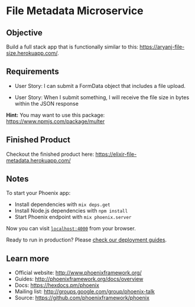 # File Metadata Microservice

## Objective

Build a full stack app that is functionally similar to this: https://aryanj-file-size.herokuapp.com/.

## Requirements

* User Story: I can submit a FormData object that includes a file upload.

* User Story: When I submit something, I will receive the file size in bytes within the JSON response

**Hint:** You may want to use this package: https://www.npmjs.com/package/multer

## Finished Product

Checkout the finished product here: https://elixir-file-metadata.herokuapp.com/

## Notes

To start your Phoenix app:

  * Install dependencies with `mix deps.get`
  * Install Node.js dependencies with `npm install`
  * Start Phoenix endpoint with `mix phoenix.server`

Now you can visit [`localhost:4000`](http://localhost:4000) from your browser.

Ready to run in production? Please [check our deployment guides](http://www.phoenixframework.org/docs/deployment).

## Learn more

  * Official website: http://www.phoenixframework.org/
  * Guides: http://phoenixframework.org/docs/overview
  * Docs: https://hexdocs.pm/phoenix
  * Mailing list: http://groups.google.com/group/phoenix-talk
  * Source: https://github.com/phoenixframework/phoenix
